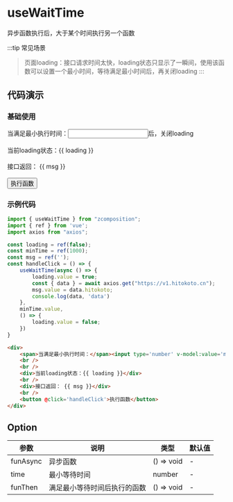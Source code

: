 # useWaitTime

异步函数执行后，大于某个时间执行另一个函数

:::tip
常见场景
> 页面loading：接口请求时间太快，loading状态只显示了一瞬间，使用该函数可以设置一个最小时间，等待满足最小时间后，再关闭loading
:::

## 代码演示

### 基础使用

<script setup lang="ts">
import { useAsync, useWaitTime } from "@lib";
import { ref } from 'vue';
import axios from "axios";

const loading = ref(false);
const minTime = ref(1000);
const msg = ref('');

const handleClick = () => {
    useWaitTime(async () => {
        loading.value = true;
        const { data } = await axios.get("https://v1.hitokoto.cn");
        msg.value = data.hitokoto;
        console.log(data, 'data')
    },
    minTime.value,
    () => {
        loading.value = false;
    })
}

</script>

<div>
    <span>当满足最小执行时间：</span><input type='number' :value='minTime' @change='(e) => {minTime=e.target.value}' /><span>后，关闭loading</span>
    <br />
    <br />
    <div>当前loading状态：{{ loading }}</div>
    <br />
    <div>接口返回： {{ msg }}</div>
    <br />
    <button @click='handleClick'>执行函数</button>
</div>

### 示例代码

```ts
import { useWaitTime } from "zcomposition";
import { ref } from 'vue';
import axios from "axios";

const loading = ref(false);
const minTime = ref(1000);
const msg = ref('');
const handleClick = () => {
    useWaitTime(async () => {
        loading.value = true;
        const { data } = await axios.get("https://v1.hitokoto.cn");
        msg.value = data.hitokoto;
        console.log(data, 'data')
    },
    minTime.value,
    () => {
        loading.value = false;
    })
}
```
```html
<div>
    <span>当满足最小执行时间：</span><input type='number' v-model:value='minTime' /><span>后，关闭loading</span>
    <br />
    <br />
    <div>当前loading状态：{{ loading }}</div>
    <br />
    <div>接口返回： {{ msg }}</div>
    <br />
    <button @click='handleClick'>执行函数</button>
</div>
```

## Option
| 参数      | 说明                      | 类型                   | 默认值 |
| -------   | -------                 | -------            | ------ |
| funAsync     | 异步函数             | () => void | -  |
| time   | 最小等待时间                  | number | -     |
| funThen   | 满足最小等待时间后执行的函数  | () => void | -     |